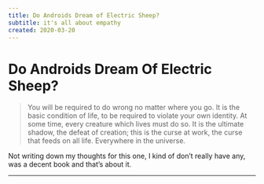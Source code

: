 ```yaml
---
title: Do Androids Dream of Electric Sheep?
subtitle: it's all about empathy
created: 2020-03-20
---
```

# Do Androids Dream Of Electric Sheep?

> You will be required to do wrong no matter where you go. It is the basic
> condition of life, to be required to violate your own identity. At some time,
> every creature which lives must do so. It is the ultimate shadow, the defeat
> of creation; this is the curse at work, the curse that feeds on all life.
> Everywhere in the universe.

Not writing down my thoughts for this one, I kind of don’t really have any, was
a decent book and that’s about it.

---
